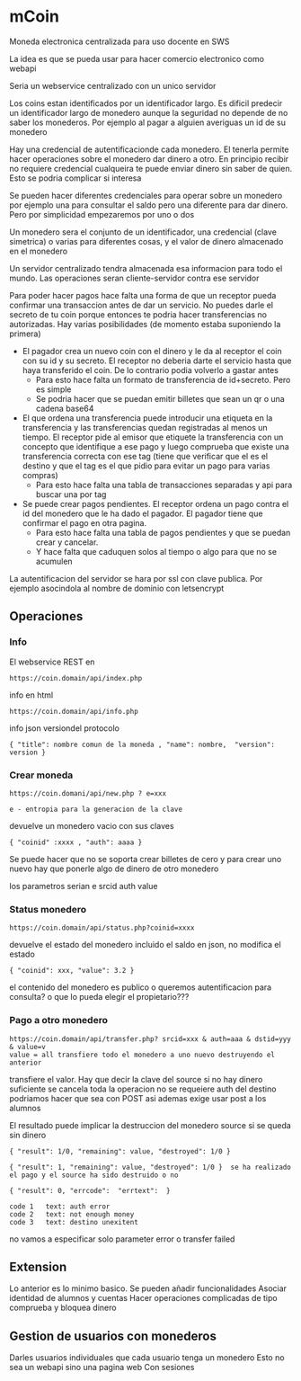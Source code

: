 # mCoin #

Moneda electronica centralizada para uso docente en SWS

La idea es que se pueda usar para hacer comercio electronico como webapi

Seria un webservice centralizado con un unico servidor

Los coins estan identificados por un identificador largo. Es dificil predecir un identificador largo de monedero aunque la seguridad no depende de no saber los monederos. Por ejemplo al pagar a alguien averiguas un id de su monedero

Hay una credencial de autentificacionde cada monedero. El tenerla permite hacer operaciones sobre el monedero dar dinero a otro. En principio recibir no requiere credencial cualqueira te puede enviar dinero sin saber de quien. Esto se podria complicar si interesa

Se pueden hacer diferentes credenciales para operar sobre un monedero por ejemplo una para consultar el saldo pero una diferente para dar dinero. Pero por simplicidad empezaremos por uno o dos

Un monedero sera el conjunto de un identificador, una credencial (clave simetrica) o varias para diferentes cosas, y el valor de dinero almacenado en el monedero

Un servidor centralizado tendra almacenada esa informacion para todo el mundo. Las operaciones seran cliente-servidor contra ese servidor

Para poder hacer pagos hace falta una forma de que un receptor pueda confirmar una transaccion antes de dar un servicio. No puedes darle el secreto de tu coin porque entonces te podria hacer transferencias no autorizadas. Hay varias posibilidades (de momento estaba suponiendo la primera)

* El pagador crea un nuevo coin con el dinero y le da al receptor el coin con su id y su secreto. El receptor no deberia darte el servicio hasta que haya transferido el coin. De lo contrario podia volverlo a gastar antes
	- Para esto hace falta un formato de transferencia de id+secreto. Pero es simple
	- Se podria hacer que se puedan emitir billetes que sean un qr o una cadena base64
* El que ordena una transferencia puede introducir una etiqueta en la transferencia y las transferencias quedan registradas al menos un tiempo. El receptor pide al emisor que etiquete la transferencia con un concepto que identifique a ese pago y luego comprueba que existe una transferencia correcta con ese tag (tiene que verificar que el es el destino y que el tag es el que pidio para evitar un pago para varias compras)
	- Para esto hace falta una tabla de transacciones separadas y api para buscar una por tag
* Se puede crear pagos pendientes. El receptor ordena un pago contra el id del monedero que le ha dado el pagador. El pagador tiene que confirmar el pago en otra pagina.
	- Para esto hace falta una tabla de pagos pendientes y que se puedan crear y cancelar.
	- Y hace falta que caduquen solos al tiempo o algo para que no se acumulen


La autentificacion del servidor se hara por ssl con clave publica. Por ejemplo asocindola al nombre de dominio con letsencrypt

## Operaciones ##

### Info ###

El webservice REST en

	https://coin.domain/api/index.php

info en html

	https://coin.domain/api/info.php

info json versiondel protocolo

	{ "title": nombre comun de la moneda , "name": nombre,  "version": version }
	

### Crear moneda ###

	https://coin.domani/api/new.php ? e=xxx
    
    e - entropia para la generacion de la clave
	
devuelve un monedero vacio con sus claves

	{ "coinid" :xxxx , "auth": aaaa }
	
Se puede hacer que no se soporta crear billetes de cero y para crear uno nuevo hay que ponerle algo de dinero de otro monedero

los parametros serian 
e 
srcid auth value
	

### Status monedero ###

	https://coin.domain/api/status.php?coinid=xxxx
	
devuelve el estado del monedero incluido el saldo en json, no modifica el estado

	{ "coinid": xxx, "value": 3.2 }

el contenido del monedero es publico o queremos autentificacion para consulta? o que lo pueda elegir el propietario???


### Pago a otro monedero ##

	https://coin.domain/api/transfer.php? srcid=xxx & auth=aaa & dstid=yyy & value=v
	value = all transfiere todo el monedero a uno nuevo destruyendo el anterior

transfiere el valor. Hay que decir la clave del source
si no hay dinero suficiente se cancela toda la operacion
no se requeiere auth del destino
podriamos hacer que sea con POST asi ademas exige usar post a los alumnos

El resultado puede implicar la destruccion del monedero source si se queda sin dinero

	{ "result": 1/0, "remaining": value, "destroyed": 1/0 } 

	{ "result": 1, "remaining": value, "destroyed": 1/0 }  se ha realizado el pago y el source ha sido destruido o no
	
	{ "result": 0, "errcode":  "errtext":  }
	
	code 1   text: auth error
	code 2   text: not enough money
	code 3   text: destino unexitent
no vamos a especificar
	solo parameter error o transfer failed

## Extension ##

Lo anterior es lo minimo basico. Se pueden añadir funcionalidades
Asociar identidad de alumnos y cuentas
Hacer operaciones complicadas de tipo comprueba y bloquea dinero

## Gestion de usuarios con monederos ##

Darles usuarios individuales que cada usuario tenga un monedero
Esto no sea un webapi sino una pagina web
Con sesiones








